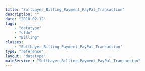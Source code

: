 ```yaml
---
title: "SoftLayer_Billing_Payment_PayPal_Transaction"
description: ""
date: "2018-02-12"
tags:
    - "datatype"
    - "sldn"
    - "Billing"
classes:
    - "SoftLayer_Billing_Payment_PayPal_Transaction"
type: "reference"
layout: "datatype"
mainService : "SoftLayer_Billing_Payment_PayPal_Transaction"
---
```

